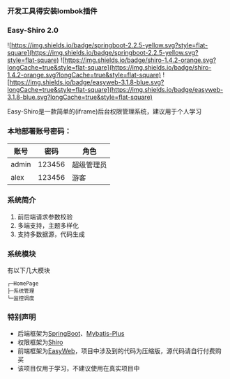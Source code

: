 ### 开发工具得安装lombok插件

### Easy-Shiro 2.0
![https://img.shields.io/badge/springboot-2.2.5-yellow.svg?style=flat-square](https://img.shields.io/badge/springboot-2.2.5-yellow.svg?style=flat-square)
![https://img.shields.io/badge/shiro-1.4.2-orange.svg?longCache=true&style=flat-square](https://img.shields.io/badge/shiro-1.4.2-orange.svg?longCache=true&style=flat-square)
![https://img.shields.io/badge/easyweb-3.1.8-blue.svg?longCache=true&style=flat-square](https://img.shields.io/badge/easyweb-3.1.8-blue.svg?longCache=true&style=flat-square)

Easy-Shiro是一款简单的(iframe)后台权限管理系统，建议用于个人学习

### 本地部署账号密码：

账号 | 密码| 角色
---|---|---
admin | 123456 |超级管理员
alex | 123456 | 游客

### 系统简介
1. 前后端请求参数校验
2. 多端支持，主题多样化
3. 支持多数据源，代码生成

### 系统模块
有以下几大模块
```
┌─HomePage
├─系统管理
└─监控调度
```
### 特别声明
- 后端框架为[SpringBoot](https://spring.io/)、[Mybatis-Plus](https://mybatis.plus/)
- 权限框架为[Shiro](https://shiro.apache.org/)
- 前端框架为[EasyWeb](https://eleadmin.com/)，项目中涉及到的代码为压缩版，源代码请自行付费购买
- 该项目仅用于学习，不建议使用在真实项目中